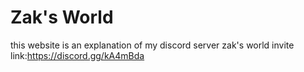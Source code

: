 # Zak's World
this website is an explanation of my discord server zak's world 
invite link:https://discord.gg/kA4mBda
